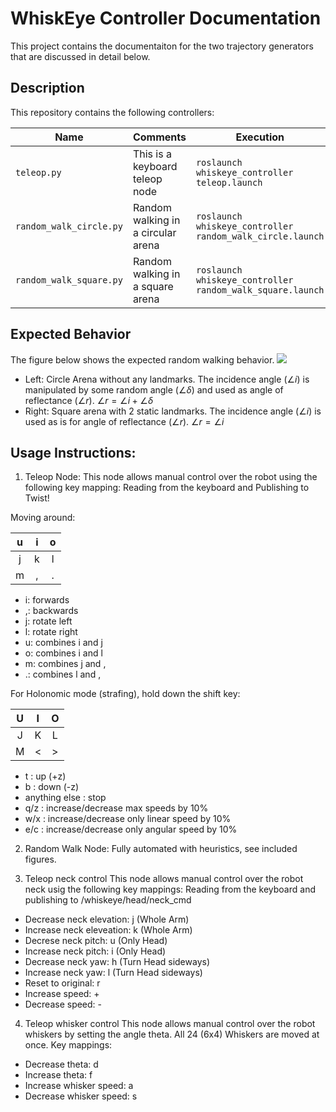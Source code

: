# WhiskEye Controller Documentation

This project contains the documentaiton for the two trajectory generators that are discussed in detail below.

## Description
This repository contains the following controllers:

| Name                            | Comments                |Execution
|---------------------------------|-------------------------|-------------------------|
|`teleop.py`|This is a keyboard teleop node| `roslaunch whiskeye_controller teleop.launch`|
|`random_walk_circle.py`|Random walking in a circular arena|`roslaunch whiskeye_controller random_walk_circle.launch` |
|`random_walk_square.py`|Random walking in a square arena|`roslaunch whiskeye_controller random_walk_square.launch` |

## Expected Behavior
The figure below shows the expected random walking behavior.
![](random_walk.png)

- Left: Circle Arena without any landmarks. The incidence angle $(\angle i)$ is manipulated by some random angle $(\angle \delta)$ and used as angle of reflectance $(\angle r)$. 
$\angle r = \angle i + \angle \delta$
- Right: Square arena with 2 static landmarks. The incidence angle $(\angle i)$ is used as is for angle of reflectance $(\angle r)$.
$\angle r = \angle i$


## Usage Instructions:
1. Teleop Node:
This node allows manual control over the robot using the following key mapping:
Reading from the keyboard  and Publishing to Twist!

Moving around:

| u | i | o |
|:---:|:---:|:---:|
| j | k | l |
| m | , | . |

- i: forwards
- ,: backwards
- j: rotate left
- l: rotate right
- u: combines i and j
- o: combines i and l
- m: combines j and ,
- .: combines l and ,
  
For Holonomic mode (strafing), hold down the shift key:

| U | I | O |
|:---:|:---:|:---:|
| J | K | L |
| M | < | > |
  
- t : up (+z)
- b : down (-z)
- anything else : stop
- q/z : increase/decrease max speeds by 10%
- w/x : increase/decrease only linear speed by 10%
- e/c : increase/decrease only angular speed by 10%

2. Random Walk Node:
Fully automated with heuristics, see included figures.

3. Teleop neck control
This node allows manual control over the robot neck usig the following key mappings:
Reading from the keyboard and publishing to /whiskeye/head/neck_cmd
- Decrease neck elevation: j (Whole Arm)
- Increase neck eleveation: k  (Whole Arm)
- Decrese neck pitch: u (Only Head)
- Increase neck pitch: i (Only Head)
- Decrease neck yaw: h (Turn Head sideways)
- Increase neck yaw: l (Turn Head sideways)
- Reset to original: r         
- Increase speed: +            
- Decrease speed: -  

4. Teleop whisker control
This node allows manual control over the robot whiskers by setting the angle theta. All 24 (6x4) Whiskers are moved at once. Key mappings:
- Decrease theta: d
- Increase theta: f
- Increase whisker speed: a
- Decrease whisker speed: s


